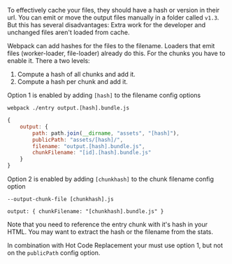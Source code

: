 To effectively cache your files, they should have a hash or version in their url. You can emit or move the output files manually in a folder called `v1.3`. But this has several disadvantages: Extra work for the developer and unchanged files aren't loaded from cache.

Webpack can add hashes for the files to the filename. Loaders that emit files (worker-loader, file-loader) already do this. For the chunks you have to enable it. There a two levels:

1. Compute a hash of all chunks and add it.
2. Compute a hash per chunk and add it.

Option 1 is enabled by adding `[hash]` to the filename config options

`webpack ./entry output.[hash].bundle.js`

``` javascript
{
	output: {
		path: path.join(__dirname, "assets", "[hash]"),
		publicPath: "assets/[hash]/",
		filename: "output.[hash].bundle.js",
		chunkFilename: "[id].[hash].bundle.js"
	}
}
```

Option 2 is enabled by adding `[chunkhash]` to the chunk filename config option

`--output-chunk-file [chunkhash].js`

`output: { chunkFilename: "[chunkhash].bundle.js" }`

Note that you need to reference the entry chunk with it's hash in your HTML. You may want to extract the hash or the filename from the stats.

In combination with Hot Code Replacement your must use option 1, but not on the `publicPath` config option.
